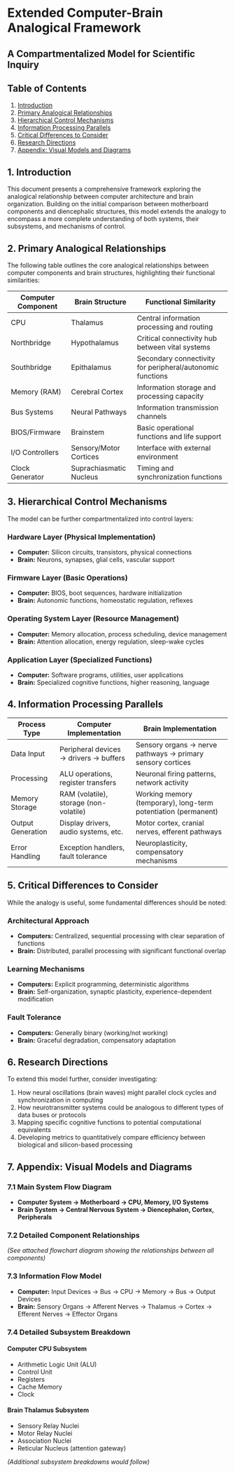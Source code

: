 # Extended Computer-Brain Analogical Framework

## A Compartmentalized Model for Scientific Inquiry

## Table of Contents
1. [Introduction](#introduction)
2. [Primary Analogical Relationships](#primary-analogical-relationships)
3. [Hierarchical Control Mechanisms](#hierarchical-control-mechanisms)
4. [Information Processing Parallels](#information-processing-parallels)
5. [Critical Differences to Consider](#critical-differences-to-consider)
6. [Research Directions](#research-directions)
7. [Appendix: Visual Models and Diagrams](#appendix-visual-models-and-diagrams)

## 1. Introduction
This document presents a comprehensive framework exploring the analogical relationship between computer architecture and brain organization. Building on the initial comparison between motherboard components and diencephalic structures, this model extends the analogy to encompass a more complete understanding of both systems, their subsystems, and mechanisms of control.

## 2. Primary Analogical Relationships
The following table outlines the core analogical relationships between computer components and brain structures, highlighting their functional similarities:

| Computer Component | Brain Structure            | Functional Similarity                                    |
|--------------------|---------------------------|---------------------------------------------------------|
| CPU               | Thalamus                   | Central information processing and routing             |
| Northbridge       | Hypothalamus               | Critical connectivity hub between vital systems        |
| Southbridge       | Epithalamus                | Secondary connectivity for peripheral/autonomic functions |
| Memory (RAM)      | Cerebral Cortex            | Information storage and processing capacity            |
| Bus Systems       | Neural Pathways            | Information transmission channels                      |
| BIOS/Firmware     | Brainstem                  | Basic operational functions and life support          |
| I/O Controllers   | Sensory/Motor Cortices     | Interface with external environment                   |
| Clock Generator   | Suprachiasmatic Nucleus    | Timing and synchronization functions                  |

## 3. Hierarchical Control Mechanisms
The model can be further compartmentalized into control layers:

### Hardware Layer (Physical Implementation)
- **Computer:** Silicon circuits, transistors, physical connections 
- **Brain:** Neurons, synapses, glial cells, vascular support 

### Firmware Layer (Basic Operations)
- **Computer:** BIOS, boot sequences, hardware initialization 
- **Brain:** Autonomic functions, homeostatic regulation, reflexes 

### Operating System Layer (Resource Management)
- **Computer:** Memory allocation, process scheduling, device management 
- **Brain:** Attention allocation, energy regulation, sleep-wake cycles 

### Application Layer (Specialized Functions)
- **Computer:** Software programs, utilities, user applications 
- **Brain:** Specialized cognitive functions, higher reasoning, language 

## 4. Information Processing Parallels

| Process Type      | Computer Implementation                  | Brain Implementation                           |
|------------------|----------------------------------------|----------------------------------------------|
| Data Input       | Peripheral devices → drivers → buffers | Sensory organs → nerve pathways → primary sensory cortices |
| Processing       | ALU operations, register transfers      | Neuronal firing patterns, network activity   |
| Memory Storage   | RAM (volatile), storage (non-volatile)  | Working memory (temporary), long-term potentiation (permanent) |
| Output Generation | Display drivers, audio systems, etc.   | Motor cortex, cranial nerves, efferent pathways |
| Error Handling   | Exception handlers, fault tolerance     | Neuroplasticity, compensatory mechanisms    |

## 5. Critical Differences to Consider
While the analogy is useful, some fundamental differences should be noted:

### Architectural Approach
- **Computers:** Centralized, sequential processing with clear separation of functions 
- **Brain:** Distributed, parallel processing with significant functional overlap 

### Learning Mechanisms
- **Computers:** Explicit programming, deterministic algorithms 
- **Brain:** Self-organization, synaptic plasticity, experience-dependent modification 

### Fault Tolerance
- **Computers:** Generally binary (working/not working) 
- **Brain:** Graceful degradation, compensatory adaptation 

## 6. Research Directions
To extend this model further, consider investigating:
1. How neural oscillations (brain waves) might parallel clock cycles and synchronization in computing 
2. How neurotransmitter systems could be analogous to different types of data buses or protocols 
3. Mapping specific cognitive functions to potential computational equivalents 
4. Developing metrics to quantitatively compare efficiency between biological and silicon-based processing 

## 7. Appendix: Visual Models and Diagrams
### 7.1 Main System Flow Diagram
- **Computer System → Motherboard → CPU, Memory, I/O Systems**
- **Brain System → Central Nervous System → Diencephalon, Cortex, Peripherals**

### 7.2 Detailed Component Relationships
*(See attached flowchart diagram showing the relationships between all components)*

### 7.3 Information Flow Model
- **Computer:** Input Devices → Bus → CPU → Memory → Bus → Output Devices
- **Brain:** Sensory Organs → Afferent Nerves → Thalamus → Cortex → Efferent Nerves → Effector Organs

### 7.4 Detailed Subsystem Breakdown
#### Computer CPU Subsystem
- Arithmetic Logic Unit (ALU) 
- Control Unit 
- Registers 
- Cache Memory 
- Clock 

#### Brain Thalamus Subsystem
- Sensory Relay Nuclei 
- Motor Relay Nuclei 
- Association Nuclei 
- Reticular Nucleus (attention gateway) 

*(Additional subsystem breakdowns would follow)*
